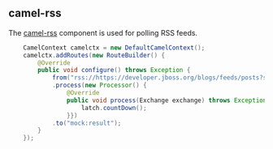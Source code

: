 ## camel-rss

The [camel-rss](http://camel.apache.org/rss.html) component is used for polling RSS feeds.

```java
    CamelContext camelctx = new DefaultCamelContext();
    camelctx.addRoutes(new RouteBuilder() {
        @Override
        public void configure() throws Exception {
            from("rss://https://developer.jboss.org/blogs/feeds/posts?splitEntries=true&consumer.initialDelay=200&consumer.delay=1000")
            .process(new Processor() {
				@Override
				public void process(Exchange exchange) throws Exception {
					latch.countDown();
				}})
            .to("mock:result");
        }
    });
```

